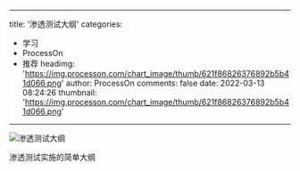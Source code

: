 
---
title: '渗透测试大纲'
categories: 
 - 学习
 - ProcessOn
 - 推荐
headimg: 'https://img.processon.com/chart_image/thumb/621f86826376892b5b41d066.png'
author: ProcessOn
comments: false
date: 2022-03-13 08:24:26
thumbnail: 'https://img.processon.com/chart_image/thumb/621f86826376892b5b41d066.png'
---

<div>   
<img class="thumb" alt="渗透测试大纲" src="https://img.processon.com/chart_image/thumb/621f86826376892b5b41d066.png" referrerpolicy="no-referrer">
<p>渗透测试实施的简单大纲</p>  
</div>
            